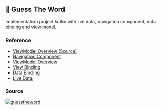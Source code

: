 ## 📜 Guess The Word

Implementation project kotlin with live data, navigation component, data binding and view model.

### Reference
- [ViewModel Overview (Source)](https://developer.android.com/codelabs/kotlin-android-training-live-data-data-binding#1)
- [Navigation Component](https://developer.android.com/guide/navigation/navigation-getting-started?hl=id)
- [ViewModel Overview](https://developer.android.com/topic/libraries/architecture/viewmodel?hl=id)
- [View Binding](https://developer.android.com/topic/libraries/view-binding?hl=id)
- [Data Binding](https://developer.android.com/topic/libraries/data-binding/start?hl=id)
- [Live Data](https://developer.android.com/topic/libraries/architecture/livedata?hl=id)

### Source

[![guesstheword](https://github-readme-stats.vercel.app/api/pin?username=google-developer-training&repo=android-kotlin-fundamentals-apps&title_color=fff&icon_color=f9f9f9&text_color=9f9f9f&bg_color=3C4859)](https://github.com/google-developer-training/android-kotlin-fundamentals-apps)